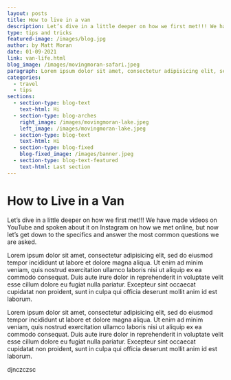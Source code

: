 ```yaml
---
layout: posts
title: How to live in a van
description: Let’s dive in a little deeper on how we first met!!! We have made videos on YouTube and spoken about it on Instagram on how we met online, but now let’s get down to the specifics and answer the most common questions we are asked.
type: tips and tricks
featured-image: /images/blog.jpg
author: by Matt Moran
date: 01-09-2021
link: van-life.html
blog_image: /images/movingmoran-safari.jpeg
paragraph: Lorem ipsum dolor sit amet, consectetur adipisicing elit, sed do eiusmod tempor incididunt ut labore et dolore magna aliqua. Ut enim ad minim veniam, quis nostrud exercitation ullamco laboris.
categories:
  - travel
  - tips
sections:
  - section-type: blog-text
    text-html: Hi
  - section-type: blog-arches
    right_image: /images/movingmoran-lake.jpeg
    left_image: /images/movingmoran-lake.jpeg
  - section-type: blog-text
    text-html: Hi
  - section-type: blog-fixed
    blog-fixed_image: /images/banner.jpeg
  - section-type: blog-text-featured
    text-html: Last section
---
```


# How to Live in a Van

Let’s dive in a little deeper on how we first met!!! We have made videos on YouTube and spoken about it on Instagram on how we met online, but now let’s get down to the specifics and answer the most common questions we are asked.

Lorem ipsum dolor sit amet, consectetur adipisicing elit, sed do eiusmod tempor incididunt ut labore et dolore magna aliqua. Ut enim ad minim veniam, quis nostrud exercitation ullamco laboris nisi ut aliquip ex ea commodo consequat. Duis aute irure dolor in reprehenderit in voluptate velit esse cillum dolore eu fugiat nulla pariatur. Excepteur sint occaecat cupidatat non proident, sunt in culpa qui officia deserunt mollit anim id est laborum.

Lorem ipsum dolor sit amet, consectetur adipisicing elit, sed do eiusmod tempor incididunt ut labore et dolore magna aliqua. Ut enim ad minim veniam, quis nostrud exercitation ullamco laboris nisi ut aliquip ex ea commodo consequat. Duis aute irure dolor in reprehenderit in voluptate velit esse cillum dolore eu fugiat nulla pariatur. Excepteur sint occaecat cupidatat non proident, sunt in culpa qui officia deserunt mollit anim id est laborum.

djnczczsc

